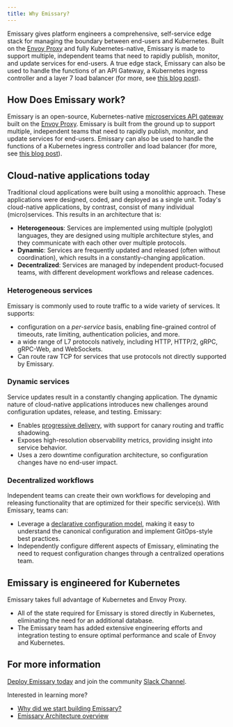 ```yaml
---
title: Why Emissary?
---
```


Emissary gives platform engineers a comprehensive, self-service edge stack for managing the boundary between end-users and Kubernetes. Built on the [Envoy Proxy](https://www.envoyproxy.io) and fully Kubernetes-native, Emissary is made to support multiple, independent teams that need to rapidly publish, monitor, and update services for end-users. A true edge stack, Emissary can also be used to handle the functions of an API Gateway, a Kubernetes ingress controller and a layer 7 load balancer (for more, see [this blog post](https://blog.getambassador.io/kubernetes-ingress-nodeport-load-balancers-and-ingress-controllers-6e29f1c44f2d)).

## How Does Emissary work?

Emissary is an open-source, Kubernetes-native [microservices API gateway](../../topics/concepts/microservices-api-gateways) built on the [Envoy Proxy](https://www.envoyproxy.io). Emissary is built from the ground up to support multiple, independent teams that need to rapidly publish, monitor, and update services for end-users. Emissary can also be used to handle the functions of a Kubernetes ingress controller and load balancer (for more, see [this blog post](https://blog.getambassador.io/kubernetes-ingress-nodeport-load-balancers-and-ingress-controllers-6e29f1c44f2d)).

## Cloud-native applications today

Traditional cloud applications were built using a monolithic approach. These applications were designed, coded, and deployed as a single unit. Today's cloud-native applications, by contrast, consist of many individual (micro)services. This results in an architecture that is:

* __Heterogeneous__: Services are implemented using multiple (polyglot) languages, they are designed using multiple architecture styles, and they communicate with each other over multiple protocols.
* __Dynamic__: Services are frequently updated and released (often without coordination), which results in a constantly-changing application.
* __Decentralized__: Services are managed by independent product-focused teams, with different development workflows and release cadences.

### Heterogeneous services

Emissary is commonly used to route traffic to a wide variety of services. It supports:

* configuration on a *per-service* basis, enabling fine-grained control of timeouts, rate limiting, authentication policies, and more.
* a wide range of L7 protocols natively, including HTTP, HTTP/2, gRPC, gRPC-Web, and WebSockets.
* Can route raw TCP for services that use protocols not directly supported by Emissary.

### Dynamic services

Service updates result in a constantly changing application. The dynamic nature of cloud-native applications introduces new challenges around configuration updates, release, and testing. Emissary:

* Enables [progressive delivery](../../topics/concepts/progressive-delivery), with support for canary routing and traffic shadowing.
* Exposes high-resolution observability metrics, providing insight into service behavior.
* Uses a zero downtime configuration architecture, so configuration changes have no end-user impact.

### Decentralized workflows

Independent teams can create their own workflows for developing and releasing functionality that are optimized for their specific service(s). With Emissary, teams can:

* Leverage a [declarative configuration model](../../topics/concepts/gitops-continuous-delivery), making it easy to understand the canonical configuration and implement GitOps-style best practices.
* Independently configure different aspects of Emissary, eliminating the need to request configuration changes through a centralized operations team.

## Emissary is engineered for Kubernetes

Emissary takes full advantage of Kubernetes and Envoy Proxy.

* All of the state required for Emissary is stored directly in Kubernetes, eliminating the need for an additional database.
* The Emissary team has added extensive engineering efforts and integration testing to ensure optimal performance and scale of Envoy and Kubernetes.

## For more information

[Deploy Emissary today](../../tutorials/getting-started) and join the community [Slack Channel](http://a8r.io/slack).

Interested in learning more?

* [Why did we start building Emissary?](https://blog.getambassador.io/building-ambassador-an-open-source-api-gateway-on-kubernetes-and-envoy-ed01ed520844)
* [Emissary Architecture overview](../../topics/concepts/architecture)
